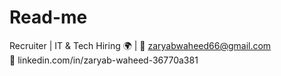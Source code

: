 # Read-me
Recruiter | IT &amp; Tech Hiring 🌍 | 📩 zaryabwaheed66@gmail.com  
🔗 linkedin.com/in/zaryab-waheed-36770a381
